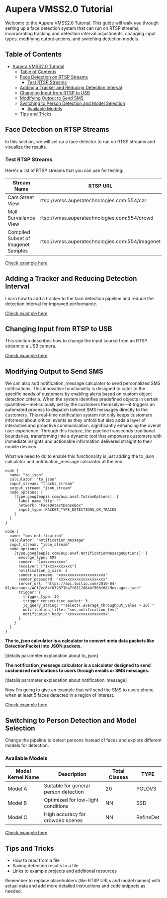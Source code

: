 # Aupera VMSS2.0 Tutorial

Welcome to the Aupera VMSS2.0 Tutorial. This guide will walk you through setting up a face detection system that can run on RTSP streams, incorporating tracking and detection interval adjustments, changing input types, modifying output actions, and switching detection models.

## Table of Contents
- [Aupera VMSS2.0 Tutorial](#aupera-vmss20-tutorial)
  - [Table of Contents](#table-of-contents)
  - [Face Detection on RTSP Streams](#face-detection-on-rtsp-streams)
    - [Test RTSP Streams](#test-rtsp-streams)
  - [Adding a Tracker and Reducing Detection Interval](#adding-a-tracker-and-reducing-detection-interval)
  - [Changing Input from RTSP to USB](#changing-input-from-rtsp-to-usb)
  - [Modifying Output to Send SMS](#modifying-output-to-send-sms)
  - [Switching to Person Detection and Model Selection](#switching-to-person-detection-and-model-selection)
    - [Available Models](#available-models)
  - [Tips and Tricks](#tips-and-tricks)

## Face Detection on RTSP Streams

In this section, we will set up a face detector to run on RTSP streams and visualize the results.

### Test RTSP Streams

Here's a list of RTSP streams that you can use for testing:

| Stream Name | RTSP URL |
|-------------|----------|
| Cars Street View   | rtsp://vmss.auperatechnologies.com:554/car |
| Mall Surveilance View   | rtsp://vmss.auperatechnologies.com:554/crowd |
| Compiled Subset of Imagenet Samples   | rtsp://vmss.auperatechnologies.com:554/imagenet |

[Check example here](./k260_kria_som_pbtxt.md#face-detection-on-rtsp-streams)

## Adding a Tracker and Reducing Detection Interval

Learn how to add a tracker to the face detection pipeline and reduce the detection interval for improved performance.

[Check example here](./k260_kria_som_pbtxt.md#adding-a-tracker-and-reducing-detection-interval)

## Changing Input from RTSP to USB

This section describes how to change the input source from an RTSP stream to a USB camera.

[Check example here](./k260_kria_som_pbtxt.md#changing-input-from-rtsp-to-usb)

## Modifying Output to Send SMS

We can also add notification_message calculator to send personalized SMS notifications. This innovative functionality is designed to cater to the specific needs of customers by enabling alerts based on custom object detection criteria. When the system identifies predefined objects in certain quantities—meticulously set by the customers themselves—it triggers an automated process to dispatch tailored SMS messages directly to the customers. This real-time notification system not only keeps customers informed about critical events as they unfold but also adds a layer of interactive and proactive communication, significantly enhancing the overall user experience. Through this feature, the pipeline transcends traditional boundaries, transforming into a dynamic tool that empowers customers with immediate insights and actionable information delivered straight to their mobile devices.

What we need to do to enable this functionality is just adding the to_json calculator and notification_message calculator at the end.

```
node {
  name: "to_json"
  calculator: "to_json"
  input_stream: "tracks_stream"
  output_stream: "json_stream"
  node_options: {
    [type.googleapis.com/aup.avaf.ToJsonOptions]: {
      label_name_file: ""
      network: "FaceDetectDenseBox"
      input_type: PACKET_TYPE_DETECTIONS_OR_TRACKS
    }
  }
}

node {
  name: "sms_notification"
  calculator: "notification_message"
  input_stream: "json_stream"
  node_options: {
    [type.googleapis.com/aup.avaf.NotificationMessageOptions]: {
      message_type: SMS
      sender: "1xxxxxxxxxxx"
      receiver: ["1xxxxxxxxxxx"]
      notification_q_size: 2
      sender_username: "xxxxxxxxxxxxxxxxxxxxx"
      sender_password: "xxxxxxxxxxxxxxxxxxxxx"
      server_url: "https://api.twilio.com/2010-04-01/Accounts/ACf7ec64f832871ba7f8512d64bf566f68/Messages.json"
      trigger: {
        trigger_type: JQ
        trigger_consecutive_packet: 3
        jq_query_string: "'select(.average_throughput_value > 20)'"
        notification_title: "sms_notification_test"
        notification_body: "xxxxxxxxxxxxxxxxxx"
      }
    }
  }
}
```

**The to_json calculator is a calculator to convert meta data packets like DetectionPacket into JSON packets.**

[details parameter explanation about to_json]

**The notification_message calculator is a calculator designed to send customized notifications to users through emails or SMS messages.**

[details parameter explanation about notification_message]



Now I'm going to give an example that will send the SMS to users phone when at least 5 faces detected in a region of interest.

[Check example here](./k260_kria_som_pbtxt.md#modifying-output-to-send-sms)



## Switching to Person Detection and Model Selection

Change the pipeline to detect persons instead of faces and explore different models for detection.

### Available Models

| Model Kernel Name    | Description                       | Total Classes | TYPE |
|---------------|-----------------------------------|---------------| --------- |
| Model A       | Suitable for general person detection | 20  | YOLOV3 |
| Model B       | Optimized for low-light conditions  | NN  | SSD   |
| Model C       | High accuracy for crowded scenes   | NN  | RefineDet  |

[Check example here](./k260_kria_som_pbtxt.md#switching-to-person-detection-and-model-selection)

## Tips and Tricks

- How to read from a file
- Saving detection results to a file
- Links to example projects and additional resources

Remember to replace placeholders (like RTSP URLs and model names) with actual data and add more detailed instructions and code snippets as needed. 

